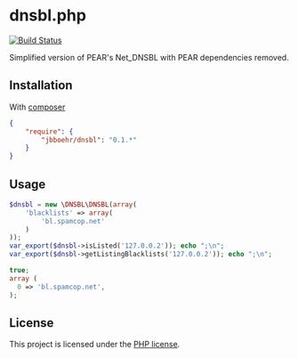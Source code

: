 # dnsbl.php

[![Build Status](https://travis-ci.org/jbboehr/dnsbl.php.png?branch=master)](https://travis-ci.org/jbboehr/dnsbl.php)

Simplified version of PEAR's Net_DNSBL with PEAR dependencies removed.


## Installation

With [composer](http://getcomposer.org)

```json
{
    "require": {
        "jbboehr/dnsbl": "0.1.*"
    }
}
```


## Usage

```php
$dnsbl = new \DNSBL\DNSBL(array(
    'blacklists' => array(
        'bl.spamcop.net'
    )
));
var_export($dnsbl->isListed('127.0.0.2')); echo ";\n";
var_export($dnsbl->getListingBlacklists('127.0.0.2')); echo ";\n";
```

```php
true;
array (
  0 => 'bl.spamcop.net',
);
```


## License

This project is licensed under the [PHP license](http://php.net/license/3_01.txt).
